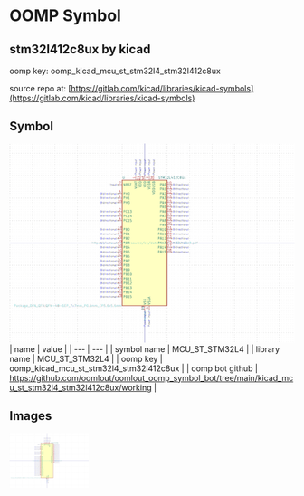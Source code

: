 # OOMP Symbol  
## stm32l412c8ux  by kicad  
  
oomp key: oomp_kicad_mcu_st_stm32l4_stm32l412c8ux  
  
source repo at: [https://gitlab.com/kicad/libraries/kicad-symbols](https://gitlab.com/kicad/libraries/kicad-symbols)  
## Symbol  
  
[![working.png](working_600.png)](working.png)  
| name | value | 
| --- | --- | 
| symbol name | MCU_ST_STM32L4 | 
| library name | MCU_ST_STM32L4 | 
| oomp key | oomp_kicad_mcu_st_stm32l4_stm32l412c8ux | 
| oomp bot github | https://github.com/oomlout/oomlout_oomp_symbol_bot/tree/main/kicad_mcu_st_stm32l4_stm32l412c8ux/working | 
## Images  
  
[![working.png](working_140.png)](working.png)  
